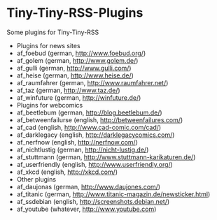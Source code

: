 Tiny-Tiny-RSS-Plugins
=====================

Some plugins for Tiny-Tiny-RSS

* Plugins for news sites
 * af_foebud (german, http://www.foebud.org/)
 * af_golem (german, http://www.golem.de/)
 * af_gulli (german, http://www.gulli.com/)
 * af_heise (german, http://www.heise.de/)
 * af_raumfahrer (german, http://www.raumfahrer.net/)
 * af_taz (german, http://www.taz.de/)
 * af_winfuture (german, http://winfuture.de/)
* Plugins for webcomics
 * af_beetlebum (german, http://blog.beetlebum.de/)
 * af_betweenfailurse (english, http://betweenfailures.com/)
 * af_cad (english, http://www.cad-comic.com/cad/)
 * af_darklegacy (english, http://darklegacycomics.com/)
 * af_nerfnow (english, http://nerfnow.com/)
 * af_nichtlustig (german, http://nicht-lustig.de/)
 * af_stuttmann (german, http://www.stuttmann-karikaturen.de/)
 * af_userfriendly (english, http://www.userfriendly.org/)
 * af_xkcd (english, http://xkcd.com/)
* Other plugins
 * af_daujonas (german, http://www.daujones.com/)
 * af_titanic (german, http://www.titanic-magazin.de/newsticker.html)
 * af_ssdebian (english, http://screenshots.debian.net/)
 * af_youtube (whatever, http://www.youtube.com)
